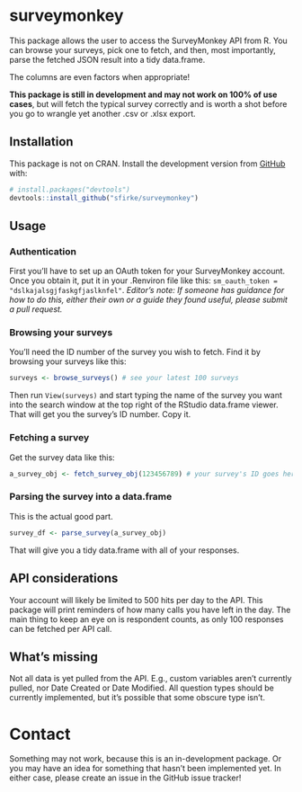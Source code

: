 
<!-- README.md is generated from README.Rmd. Please edit that file -->

# surveymonkey

<!-- badges: start -->

<!-- badges: end -->

This package allows the user to access the SurveyMonkey API from R. You
can browse your surveys, pick one to fetch, and then, most importantly,
parse the fetched JSON result into a tidy data.frame.

The columns are even factors when appropriate\!

**This package is still in development and may not work on 100% of use
cases**, but will fetch the typical survey correctly and is worth a shot
before you go to wrangle yet another .csv or .xlsx export.

## Installation

This package is not on CRAN. Install the development version from
[GitHub](https://github.com/) with:

``` r
# install.packages("devtools")
devtools::install_github("sfirke/surveymonkey")
```

## Usage

### Authentication

First you’ll have to set up an OAuth token for your SurveyMonkey
account. Once you obtain it, put it in your .Renviron file like this:
`sm_oauth_token = "dslkajalsgjfaskgfjaslknfel"`. *Editor’s note: If
someone has guidance for how to do this, either their own or a guide
they found useful, please submit a pull request.*

### Browsing your surveys

You’ll need the ID number of the survey you wish to fetch. Find it by
browsing your surveys like this:

``` r
surveys <- browse_surveys() # see your latest 100 surveys
```

Then run `View(surveys)` and start typing the name of the survey you
want into the search window at the top right of the RStudio data.frame
viewer. That will get you the survey’s ID number. Copy it.

### Fetching a survey

Get the survey data like this:

``` r
a_survey_obj <- fetch_survey_obj(123456789) # your survey's ID goes here
```

### Parsing the survey into a data.frame

This is the actual good part.

``` r
survey_df <- parse_survey(a_survey_obj)
```

That will give you a tidy data.frame with all of your responses.

## API considerations

Your account will likely be limited to 500 hits per day to the API. This
package will print reminders of how many calls you have left in the day.
The main thing to keep an eye on is respondent counts, as only 100
responses can be fetched per API call.

## What’s missing

Not all data is yet pulled from the API. E.g., custom variables aren’t
currently pulled, nor Date Created or Date Modified. All question types
should be currently implemented, but it’s possible that some obscure
type isn’t.

# Contact

Something may not work, because this is an in-development package. Or
you may have an idea for something that hasn’t been implemented yet. In
either case, please create an issue in the GitHub issue tracker\!
